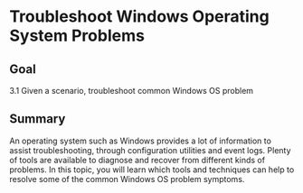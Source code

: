 # Troubleshoot Windows Operating System Problems

## Goal

3.1 Given a scenario, troubleshoot common Windows OS problem

## Summary

An operating system such as Windows provides a lot of information to assist troubleshooting, through configuration utilities and event logs. Plenty of tools are available to diagnose and recover from different kinds of problems. In this topic, you will learn which tools and techniques can help to resolve some of the common Windows OS problem symptoms.
